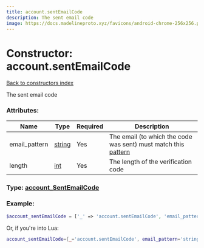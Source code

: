 ```yaml
---
title: account.sentEmailCode
description: The sent email code
image: https://docs.madelineproto.xyz/favicons/android-chrome-256x256.png
---
```

# Constructor: account.sentEmailCode  
[Back to constructors index](index.md)



The sent email code

### Attributes:

| Name     |    Type       | Required | Description |
|----------|---------------|----------|-------------|
|email\_pattern|[string](../types/string.md) | Yes|The email (to which the code was sent) must match this [pattern](https://core.telegram.org/api/pattern)|
|length|[int](../types/int.md) | Yes|The length of the verification code|



### Type: [account\_SentEmailCode](../types/account_SentEmailCode.md)


### Example:

```php
$account_sentEmailCode = ['_' => 'account.sentEmailCode', 'email_pattern' => 'string', 'length' => int];
```  


Or, if you're into Lua:

```lua
account_sentEmailCode={_='account.sentEmailCode', email_pattern='string', length=int}

```


